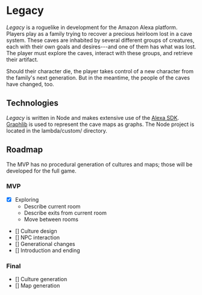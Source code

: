 # Legacy

_Legacy_ is a roguelike in development for the Amazon Alexa platform. Players play as a family trying to recover a precious heirloom lost in a cave system. These caves are inhabited by several different groups of creatures, each with their own goals and desires---and one of them has what was lost. The player must explore the caves, interact with these groups, and retrieve their artifact.

Should their character die, the player takes control of a new character from the family's next generation. But in the meantime, the people of the caves have changed, too.

## Technologies

_Legacy_ is written in Node and makes extensive use of the [Alexa SDK](https://github.com/alexa/alexa-skills-kit-sdk-for-nodejs). [Graphlib](https://github.com/dagrejs/graphlib) is used to represent the cave maps as graphs. The Node project is located in the lambda/custom/ directory.

## Roadmap

The MVP has no procedural generation of cultures and maps; those will be developed for the full game.

### MVP

* [x] Exploring
  * Describe current room
  * Describe exits from current room
  * Move between rooms
* [] Culture design
* [] NPC interaction
* [] Generational changes
* [] Introduction and ending

### Final

* [] Culture generation
* [] Map generation
